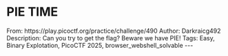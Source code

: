 <h1> PIE TIME </h1>
From: https://play.picoctf.org/practice/challenge/490
Author: Darkraicg492
Description: Can you try to get the flag? Beware we have PIE!
Tags: Easy, Binary Explotation, PicoCTF 2025, browser_webshell_solvable
---
